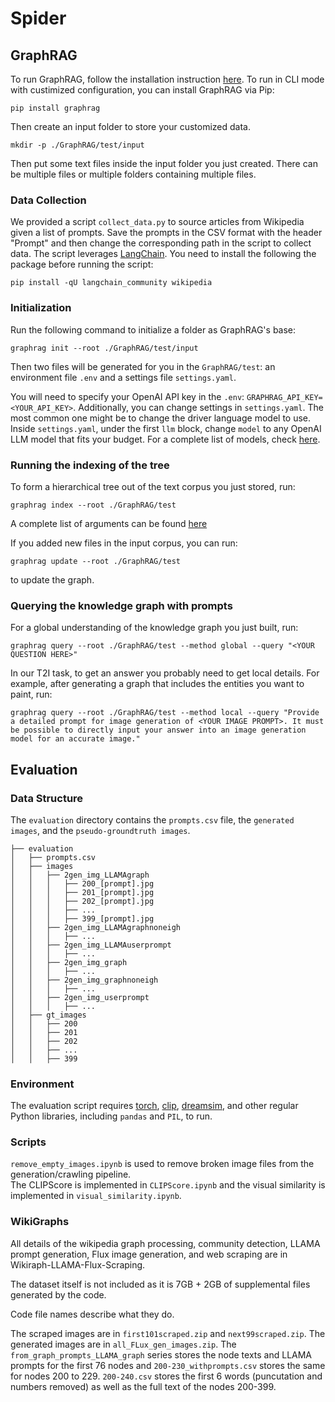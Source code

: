 # Spider

## GraphRAG

To run GraphRAG, follow the installation instruction [here](https://github.com/microsoft/graphrag). To run in CLI mode with custimized configuration,  you can install GraphRAG via Pip:

```
pip install graphrag
```

Then create an input folder to store your customized data.
```
mkdir -p ./GraphRAG/test/input
```
Then put some text files inside the input folder you just created. There can be multiple files or multiple folders containing multiple files.

### Data Collection
We provided a script `collect_data.py` to source articles from Wikipedia given a list of prompts. Save the prompts in the CSV format with the header "Prompt" and then change the corresponding path in the script to collect data. The script leverages [LangChain](https://python.langchain.com/docs/introduction/). You need to install the following the package before running the script:
```
pip install -qU langchain_community wikipedia
```

### Initialization
Run the following command to initialize a folder as GraphRAG's base:
```
graphrag init --root ./GraphRAG/test/input
```

Then two files will be generated for you in the `GraphRAG/test`: an environment file `.env` and a settings file `settings.yaml`.

You will need to specify your OpenAI API key in the `.env`: `GRAPHRAG_API_KEY=<YOUR_API_KEY>`. Additionally, you can change settings in `settings.yaml`. The most common one might be to change the driver language model to use. Inside `settings.yaml`, under the first `llm` block, change `model` to any OpenAI LLM model that fits your budget. For a complete list of models, check [here](https://openai.com/api/pricing/).

### Running the indexing of the tree
To form a hierarchical tree out of the text corpus you just stored, run:
```
graphrag index --root ./GraphRAG/test
```
A complete list of arguments can be found [here](https://microsoft.github.io/graphrag/cli/)

If you added new files in the input corpus, you can run:
```
graphrag update --root ./GraphRAG/test
```
to update the graph.

### Querying the knowledge graph with prompts
For a global understanding of the knowledge graph you just built, run:
```
graphrag query --root ./GraphRAG/test --method global --query "<YOUR QUESTION HERE>"
```
In our T2I task, to get an answer you probably need to get local details. For example, after generating a graph that includes the entities you want to paint, run:
```
graphrag query --root ./GraphRAG/test --method local --query "Provide a detailed prompt for image generation of <YOUR IMAGE PROMPT>. It must be possible to directly input your answer into an image generation model for an accurate image."
```


## Evaluation
### Data Structure
The `evaluation` directory contains the `prompts.csv` file, the `generated images`, and the `pseudo-groundtruth images`.  
```shell
├── evaluation
│   ├── prompts.csv
│   ├── images
│   │   ├── 2gen_img_LLAMAgraph
│   │   │   ├── 200_[prompt].jpg
│   │   │   ├── 201_[prompt].jpg
│   │   │   ├── 202_[prompt].jpg
│   │   │   ├── ...
│   │   │   ├── 399_[prompt].jpg
│   │   ├── 2gen_img_LLAMAgraphnoneigh
│   │   │   ├── ...
│   │   ├── 2gen_img_LLAMAuserprompt
│   │   │   ├── ...
│   │   ├── 2gen_img_graph
│   │   │   ├── ...
│   │   ├── 2gen_img_graphnoneigh
│   │   │   ├── ...
│   │   ├── 2gen_img_userprompt
│   │   │   ├── ...
│   ├── gt_images
│   │   ├── 200
│   │   ├── 201
│   │   ├── 202
│   │   ├── ...
│   │   ├── 399
```
### Environment
The evaluation script requires [torch](https://pytorch.org/), [clip](https://github.com/openai/CLIP), [dreamsim](https://github.com/ssundaram21/dreamsim), and other regular Python libraries, including `pandas` and `PIL`, to run.  

### Scripts
`remove_empty_images.ipynb` is used to remove broken image files from the generation/crawling pipeline.  
The CLIPScore is implemented in `CLIPScore.ipynb` and the visual similarity is implemented in `visual_similarity.ipynb`.  


### WikiGraphs

All details of the wikipedia graph processing, community detection, LLAMA prompt generation, Flux image generation, and web scraping are in Wikiraph-LLAMA-Flux-Scraping. 

The dataset itself is not included as it is 7GB + 2GB of supplemental files generated by the code. 

Code file names describe what they do. 

The scraped images are in `first101scraped.zip` and `next99scraped.zip`. The generated images are in `all_FLux_gen_images.zip`. The `from_graph_prompts_LLAMA_graph` series stores the node texts and LLAMA prompts for the first 76 nodes and `200-230_withprompts.csv` stores the same for nodes 200 to 229. `200-240.csv` stores the first 6 words (puncutation and numbers removed) as well as the full text of the nodes 200-399. 